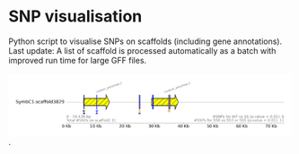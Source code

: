 # SNP visualisation
Python script to visualise SNPs on scaffolds (including gene annotations).<br>
Last update: A list of scaffold is processed automatically as a batch with improved run time for large GFF files.<br>
<br>
![alt text](https://github.com/PatrickBuerger/SNP_visualisation/blob/main/SNPs_SymbC1.scaffold3829_full_sequence.png).
